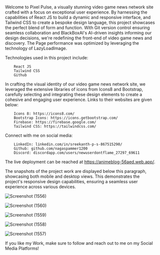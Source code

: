 Welcome to Pixel Pulse, a visually stunning video game news network site crafted with a focus on exceptional user experience. By harnessing the capabilities of React JS to build a dynamic and responsive interface, and Tailwind CSS to create a bespoke design language, this project showcases the perfect blend of form and function. With Git version control ensuring seamless collaboration and BlackBoxAI's AI-driven insights informing our design decisions, we're redefining the front-end of video game news and discovery.
The Page performance was optimized by leveraging the technology of LazyLoadImage.

Technologies used in this project include:

        React JS
        Tailwind CSS
        Github

In crafting the visual identity of our video game news network site, we leveraged the extensive libraries of icons from Icons8 and Bootstrap, carefully selecting and integrating these design elements to create a cohesive and engaging user experience. Links to their websites are given below:

        Icons 8: https://icons8.com/
        Bootstrap Icons: https://icons.getbootstrap.com/
        Firebase: https://firebase.google.com/
        Tailwind CSS: https://tailwindcss.com/


Connect with me on social media:

        LinkedIn: linkedin.com/in/sreekanth-p-s-867515290/
        Github: github.com/nagaspammer1200
        Discord: discordapp.com/users/newuserdontflame_27297_69611

The live deployment can be reached at https://animeblog-56aed.web.app/.

The snapshots of the project work are displayed below this paragraph, showcasing both mobile and desktop views. This demonstrates the project's responsive design capabilities, ensuring a seamless user experience across various devices.

![Screenshot (1556)](https://github.com/nagaspammer1200/AnimeBlog/assets/142073795/cb0c2b20-9f5a-4901-9681-d3d17fc2d3d2)


![Screenshot (1560)](https://github.com/nagaspammer1200/AnimeBlog/assets/142073795/313d47ca-33ed-495f-ae61-8021af6819ec)


![Screenshot (1559)](https://github.com/nagaspammer1200/AnimeBlog/assets/142073795/b0ac030a-4b24-4172-adbb-c88597ec9c83)


![Screenshot (1558)](https://github.com/nagaspammer1200/AnimeBlog/assets/142073795/4dbbae02-1110-46cc-8557-689f793b1619)


![Screenshot (1557)](https://github.com/nagaspammer1200/AnimeBlog/assets/142073795/68df873b-6bc3-472b-b405-2312afd1c6bc)



If you like my Work, make sure to follow and reach out to me on my Social Media Platforms!
